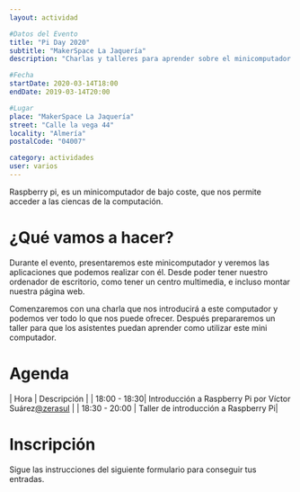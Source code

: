 ```yaml
---
layout: actividad

#Datos del Evento
title: "Pi Day 2020"
subtitle: "MakerSpace La Jaquería"
description: "Charlas y talleres para aprender sobre el minicomputador Raspberry pì"

#Fecha
startDate: 2020-03-14T18:00
endDate: 2019-03-14T20:00

#Lugar
place: "MakerSpace La Jaquería"
street: "Calle la vega 44"
locality: "Almería"
postalCode: "04007"

category: actividades
user: varios
---
```


Raspberry pi, es un minicomputador de bajo coste, que nos permite acceder a las ciencas de la computación.

# ¿Qué vamos a hacer?

Durante el evento, presentaremos este minicomputador y veremos las aplicaciones que podemos realizar con él. Desde poder tener nuestro ordenador de escritorio, como tener un centro multimedia, e incluso montar nuestra página web.

Comenzaremos con una charla que nos introducirá a este computador y podemos ver todo lo que nos puede ofrecer. Después prepararemos un taller para que los asistentes puedan aprender como utilizar este mini computador.

# Agenda

| Hora | Descripción |
| 18:00  -  18:30| Introducción a Raspberry Pi por Víctor Suárez[@zerasul](https://twiter.com/zerasul) |
| 18:30 - 20:00 | Taller de introducción a Raspberry Pi|

# Inscripción

Sigue las instrucciones del siguiente formulario para conseguir tus entradas.

<div id="eventbrite-widget-container-99097933587"></div>

<script src="https://www.eventbrite.es/static/widgets/eb_widgets.js"></script>

<script type="text/javascript">
    var exampleCallback = function() {
        console.log('Order complete!');
    };

    window.EBWidgets.createWidget({
        // Required
        widgetType: 'checkout',
        eventId: '99097933587',
        iframeContainerId: 'eventbrite-widget-container-99097933587',

        // Optional
        iframeContainerHeight: 425,  // Widget height in pixels. Defaults to a minimum of 425px if not provided
        onOrderComplete: exampleCallback  // Method called when an order has successfully completed
    });
</script>